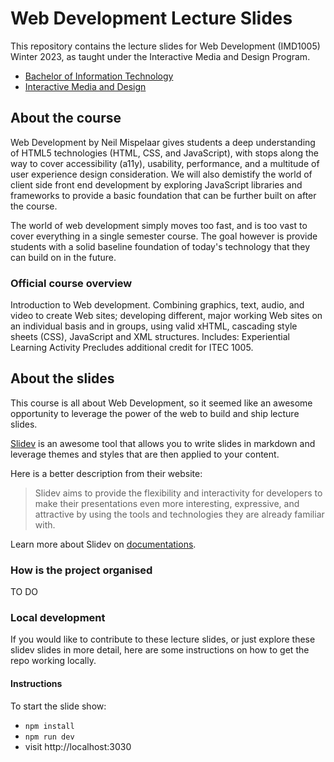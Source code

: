 # Web Development Lecture Slides 

This repository contains the lecture slides for Web Development (IMD1005) Winter 2023, as taught under the Interactive Media and Design Program. 

* [Bachelor of Information Technology](https://bitdegree.ca)
* [Interactive Media and Design](https://bitdegree.ca/index.php?Program=IMD)

## About the course 

Web Development by Neil Mispelaar gives students a deep understanding of HTML5 technologies (HTML, CSS, and JavaScript), with stops along the way to cover accessibility (a11y), usability, performance, and a multitude of user experience design consideration. We will also demistify the world of client side front end development by exploring JavaScript libraries and frameworks to provide a basic foundation that can be further built on after the course. 

The world of web development simply moves too fast, and is too vast to cover everything in a single semester course. The goal however is provide students with a solid baseline foundation of today's technology that they can build on in the future. 

### Official course overview 

Introduction to Web development. Combining graphics, text, audio, and video to create Web sites; developing different, major working Web sites on an individual basis and in groups, using valid xHTML, cascading style sheets (CSS), JavaScript and XML structures. Includes: Experiential Learning Activity Precludes additional credit for ITEC 1005.

## About the slides

This course is all about Web Development, so it seemed like an awesome opportunity to leverage the power of the web to build and ship lecture slides.

[Slidev](https://github.com/slidevjs/slidev) is an awesome tool that allows you to write slides in markdown and leverage themes and styles that are then applied to your content. 

Here is a better description from their website: 

> Slidev aims to provide the flexibility and interactivity for developers to make their presentations even more interesting, expressive, and attractive by using the tools and technologies they are already familiar with.

Learn more about Slidev on [documentations](https://sli.dev/).

### How is the project organised

TO DO

### Local development 

If you would like to contribute to these lecture slides, or just explore these slidev slides in more detail, here are some instructions on how to get the repo working locally.

#### Instructions

To start the slide show:

- `npm install`
- `npm run dev`
- visit http://localhost:3030

